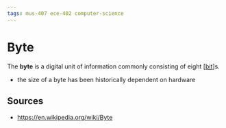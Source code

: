 ```yaml
---
tags: mus-407 ece-402 computer-science
---
```


# Byte

The **byte** is a digital unit of information commonly consisting of eight [[bit]]s.

- the size of a byte has been historically dependent on hardware

## Sources

- <https://en.wikipedia.org/wiki/Byte>

[//begin]: # "Autogenerated link references for markdown compatibility"
[bit]: bit "Bit"
[//end]: # "Autogenerated link references"